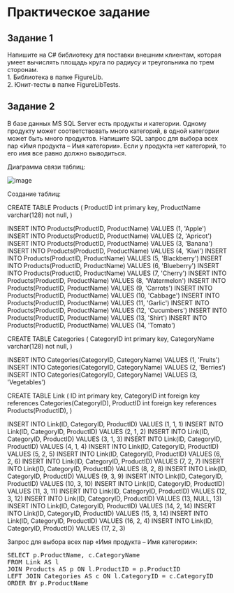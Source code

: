 <h1>Практическое задание</h1>
<h2>Задание 1</h2>
<p>Напишите на C# библиотеку для поставки внешним клиентам, которая умеет вычислять площадь круга по радиусу и треугольника по трем сторонам.
<br>1. Библиотека в папке FigureLib.
<br>2. Юнит-тесты в папке FigureLibTests.</p>


<h2>Задание 2</h2>
<p>В базе данных MS SQL Server есть продукты и категории. Одному продукту может соответствовать много категорий, в одной категории может быть много продуктов. Напишите SQL запрос для выбора всех пар «Имя продукта – Имя категории». Если у продукта нет категорий, то его имя все равно должно выводиться.</p>
<p>Диаграмма связи таблиц:</p>

![image](https://github.com/ElayQ/FigureLib/assets/136975327/c00c6f3a-be8f-4a7e-a89c-3dd44fd9f0cb)

<p>Создание таблиц:</p>
CREATE TABLE Products
(
	ProductID int primary key,
	ProductName varchar(128) not null,
)

INSERT INTO Products(ProductID, ProductName) VALUES (1, 'Apple')
INSERT INTO Products(ProductID, ProductName) VALUES (2, 'Apricot')
INSERT INTO Products(ProductID, ProductName) VALUES (3, 'Banana')
INSERT INTO Products(ProductID, ProductName) VALUES (4, 'Kiwi')
INSERT INTO Products(ProductID, ProductName) VALUES (5, 'Blackberry')
INSERT INTO Products(ProductID, ProductName) VALUES (6, 'Blueberry')
INSERT INTO Products(ProductID, ProductName) VALUES (7, 'Cherry')
INSERT INTO Products(ProductID, ProductName) VALUES (8, 'Watermelon')
INSERT INTO Products(ProductID, ProductName) VALUES (9, 'Carrots')
INSERT INTO Products(ProductID, ProductName) VALUES (10, 'Cabbage')
INSERT INTO Products(ProductID, ProductName) VALUES (11, 'Garlic')
INSERT INTO Products(ProductID, ProductName) VALUES (12, 'Cucumbers')
INSERT INTO Products(ProductID, ProductName) VALUES (13, 'Shirt')
INSERT INTO Products(ProductID, ProductName) VALUES (14, 'Tomato')

CREATE TABLE Categories
(
	CategoryID int primary key,
	CategoryName varchar(128) not null,
)

INSERT INTO Categories(CategoryID, CategoryName) VALUES (1, 'Fruits')
INSERT INTO Categories(CategoryID, CategoryName) VALUES (2, 'Berries')
INSERT INTO Categories(CategoryID, CategoryName) VALUES (3, 'Vegetables')

CREATE TABLE Link
(
	ID int primary key,
	CategoryID int foreign key references Categories(CategoryID),
	ProductID int foreign key references Products(ProductID),
)

INSERT INTO Link(ID, CategoryID, ProductID) VALUES (1, 1, 1)
INSERT INTO Link(ID, CategoryID, ProductID) VALUES (2, 1, 2)
INSERT INTO Link(ID, CategoryID, ProductID) VALUES (3, 1, 3)
INSERT INTO Link(ID, CategoryID, ProductID) VALUES (4, 1, 4)
INSERT INTO Link(ID, CategoryID, ProductID) VALUES (5, 2, 5)
INSERT INTO Link(ID, CategoryID, ProductID) VALUES (6, 2, 6)
INSERT INTO Link(ID, CategoryID, ProductID) VALUES (7, 2, 7)
INSERT INTO Link(ID, CategoryID, ProductID) VALUES (8, 2, 8)
INSERT INTO Link(ID, CategoryID, ProductID) VALUES (9, 3, 9)
INSERT INTO Link(ID, CategoryID, ProductID) VALUES (10, 3, 10)
INSERT INTO Link(ID, CategoryID, ProductID) VALUES (11, 3, 11)
INSERT INTO Link(ID, CategoryID, ProductID) VALUES (12, 3, 12)
INSERT INTO Link(ID, CategoryID, ProductID) VALUES (13, NULL, 13)
INSERT INTO Link(ID, CategoryID, ProductID) VALUES (14, 2, 14)
INSERT INTO Link(ID, CategoryID, ProductID) VALUES (15, 3, 14)
INSERT INTO Link(ID, CategoryID, ProductID) VALUES (16, 2, 4)
INSERT INTO Link(ID, CategoryID, ProductID) VALUES (17, 2, 3)

<p>Запрос для выбора всех пар «Имя продукта – Имя категории»:</p>
<pre lang="sql">
SELECT p.ProductName, c.CategoryName
FROM Link AS l
JOIN Products AS p ON l.ProductID = p.ProductID
LEFT JOIN Categories AS c ON l.CategoryID = c.CategoryID
ORDER BY p.ProductName
</pre>
